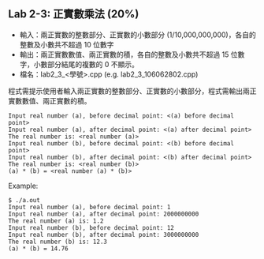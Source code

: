 ## Lab 2-3: 正實數乘法 (20%)

* 輸入：兩正實數的整數部分、正實數的小數部分 (1/10,000,000,000)，各自的整數及小數共不超過 10 位數字
* 輸出：兩正實數數值、兩正實數的積，各自的整數及小數共不超過 15 位數字，小數部分結尾的複數的 0 不顯示。
* 檔名：lab2_3_<學號>.cpp (e.g. lab2_3_106062802.cpp)

程式需提示使用者輸入兩正實數的整數部分、正實數的小數部分，程式需輸出兩正實數數值、兩正實數的積。

```text
Input real number (a), before decimal point: <(a) before decimal point>
Input real number (a), after decimal point: <(a) after decimal point>
The real number is: <real number (a)>
Input real number (b), before decimal point: <(b) before decimal point>
Input real number (b), after decimal point: <(b) after decimal point>
The real number is: <real number (b)>
(a) * (b) = <real number (a) * (b)>
```

Example:

```console
$ ./a.out
Input real number (a), before decimal point: 1
Input real number (a), after decimal point: 2000000000
The real number (a) is: 1.2
Input real number (b), before decimal point: 12
Input real number (b), after decimal point: 3000000000
The real number (b) is: 12.3
(a) * (b) = 14.76
```
